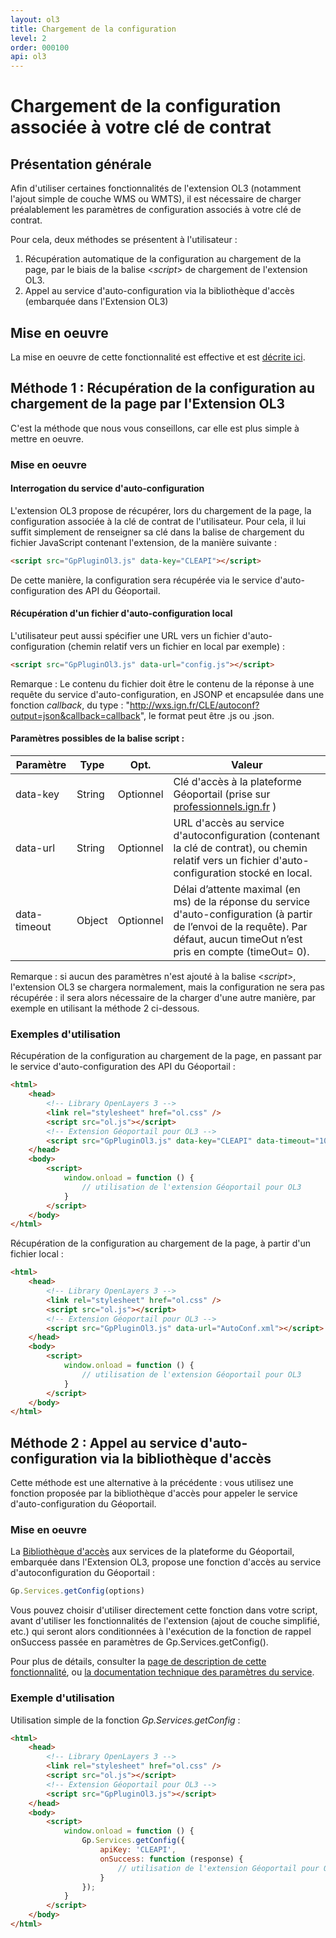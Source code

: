 ```yaml
---
layout: ol3
title: Chargement de la configuration
level: 2
order: 000100
api: ol3
---
```


# Chargement de la configuration associée à votre clé de contrat

## Présentation générale

Afin d'utiliser certaines fonctionnalités de l'extension OL3 (notamment l'ajout simple de couche WMS ou WMTS), il est nécessaire de charger préalablement les paramètres de configuration associés à votre clé de contrat.

Pour cela, deux méthodes se présentent à l'utilisateur :
1. Récupération automatique de la configuration au chargement de la page, par le biais de la balise \<*script*\> de chargement de l'extension OL3.
2. Appel au service d'auto-configuration via la bibliothèque d'accès (embarquée dans l'Extension OL3)

## Mise en oeuvre

La mise en oeuvre de cette fonctionnalité est effective et est <a href="https://github.com/IGNF/geoportal-extensions/blob/master/README-ol3.md#configuration-de-lacc%C3%A8s-%C3%A0-la-plateforme-g%C3%A9oportail" target="_blank">décrite ici</a>.

## Méthode 1 : Récupération de la configuration au chargement de la page par l'Extension OL3

C'est la méthode que nous vous conseillons, car elle est plus simple à mettre en oeuvre.

### Mise en oeuvre

#### Interrogation du service d'auto-configuration

L'extension OL3 propose de récupérer, lors du chargement de la page, la configuration associée à la clé de contrat de l'utilisateur. Pour cela, il lui suffit simplement de renseigner sa clé dans la balise de chargement du fichier JavaScript contenant l'extension, de la manière suivante :

``` html
<script src="GpPluginOl3.js" data-key="CLEAPI"></script>
```

De cette manière, la configuration sera récupérée via le service d'auto-configuration des API du Géoportail.

#### Récupération d'un fichier d'auto-configuration local

L'utilisateur peut aussi spécifier une URL vers un fichier d'auto-configuration (chemin relatif vers un fichier en local par exemple) :

``` html
<script src="GpPluginOl3.js" data-url="config.js"></script>
```

Remarque : Le contenu du fichier doit être le contenu de la réponse à une requête du service d'auto-configuration, en JSONP et encapsulée dans une fonction *callback*, du type : "http://wxs.ign.fr/CLE/autoconf?output=json&callback=callback", le format peut être .js ou .json.

#### Paramètres possibles de la balise script :

Paramètre | Type | Opt. | Valeur
 -|-|-|-|
data-key  | String  | Optionnel   | Clé d'accès à la plateforme Géoportail (prise sur [professionnels.ign.fr](http://professionnels.ign.fr/api-web) )
data-url  | String  | Optionnel     | URL d'accès au service d'autoconfiguration (contenant la clé de contrat), ou chemin relatif vers un fichier d'auto-configuration stocké en local.
data-timeout | Object | Optionnel   | Délai d’attente maximal (en ms) de la réponse du service d'auto-configuration (à partir de l’envoi de la requête). Par défaut, aucun timeOut n’est pris en compte (timeOut= 0).

Remarque : si aucun des paramètres n'est ajouté à la balise \<*script*\>, l'extension OL3 se chargera normalement, mais la configuration ne sera pas récupérée : il sera alors nécessaire de la charger d'une autre manière, par exemple en utilisant la méthode 2 ci-dessous.

### Exemples d'utilisation

Récupération de la configuration au chargement de la page, en passant par le service d'auto-configuration des API du Géoportail :

``` html
<html>
    <head>
        <!-- Library OpenLayers 3 -->
        <link rel="stylesheet" href="ol.css" />
        <script src="ol.js"></script>
        <!-- Extension Géoportail pour OL3 -->
        <script src="GpPluginOl3.js" data-key="CLEAPI" data-timeout="10000"></script>
    </head>
    <body>
        <script>
            window.onload = function () {
                // utilisation de l'extension Géoportail pour OL3
            }
        </script>
    </body>
</html>
```

Récupération de la configuration au chargement de la page, à partir d'un fichier local :

``` html
<html>
    <head>
        <!-- Library OpenLayers 3 -->
        <link rel="stylesheet" href="ol.css" />
        <script src="ol.js"></script>
        <!-- Extension Géoportail pour OL3 -->
        <script src="GpPluginOl3.js" data-url="AutoConf.xml"></script>
    </head>
    <body>
        <script>
            window.onload = function () {
                // utilisation de l'extension Géoportail pour OL3
            }
        </script>
    </body>
</html>
```


## Méthode 2 : Appel au service d'auto-configuration via la bibliothèque d'accès

Cette méthode est une alternative à la précédente : vous utilisez une fonction proposée par la bibliothèque d'accès pour appeler le service d'auto-configuration du Géoportail.

### Mise en oeuvre

La [Bibliothèque d'accès](./../bibacces/presentation.html) aux services de la plateforme du Géoportail, embarquée dans l'Extension OL3, propose une fonction d'accès au service d'autoconfiguration du Géoportail :

``` javascript
Gp.Services.getConfig(options)
```

Vous pouvez choisir d'utiliser directement cette fonction dans votre script, avant d'utiliser les fonctionnalités de l'extension (ajout de couche simplifié, etc.) qui seront alors conditionnées à l'exécution de la fonction de rappel onSuccess passée en paramètres de Gp.Services.getConfig().

Pour plus de détails, consulter la [page de description de cette fonctionnalité](./../bibacces/dd_services_autoconf.html), ou [la documentation technique des paramètres du service](http://ignf.github.io/geoportal-access-lib/v1.0.0-beta.1/jsdoc/module-Services.html#~getConfig).


### Exemple d'utilisation

Utilisation simple de la fonction *Gp.Services.getConfig* :

``` html
<html>
    <head>
        <!-- Library OpenLayers 3 -->
        <link rel="stylesheet" href="ol.css" />
        <script src="ol.js"></script>
        <!-- Extension Géoportail pour OL3 -->
        <script src="GpPluginOl3.js"></script>
    </head>
    <body>
        <script>
            window.onload = function () {
                Gp.Services.getConfig({
                    apiKey: 'CLEAPI',
                    onSuccess: function (response) {
                        // utilisation de l'extension Géoportail pour OL3
                    }
                });
            }
        </script>
    </body>
</html>
```
